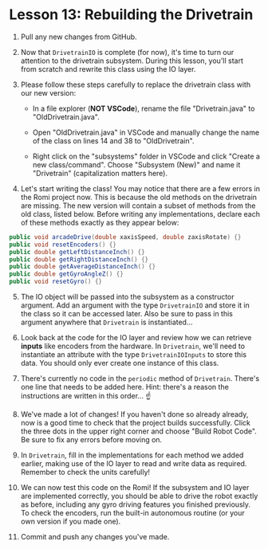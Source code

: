 # Lesson 13: Rebuilding the Drivetrain

1. Pull any new changes from GitHub.

2. Now that `DrivetrainIO` is complete (for now), it's time to turn our attention to the drivetrain subsystem. During this lesson, you'll start from scratch and rewrite this class using the IO layer.

3. Please follow these steps carefully to replace the drivetrain class with our new version:

    * In a file explorer (**NOT VSCode**), rename the file "Drivetrain.java" to "OldDrivetrain.java".

    * Open "OldDrivetrain.java" in VSCode and manually change the name of the class on lines 14 and 38 to "OldDrivetrain".

    * Right click on the "subsystems" folder in VSCode and click "Create a new class/command". Choose "Subsystem (New)" and name it "Drivetrain" (capitalization matters here).

4. Let's start writing the class! You may notice that there are a few errors in the Romi project now. This is because the old methods on the drivetrain are missing. The new version will contain a subset of methods from the old class, listed below. Before writing any implementations, declare each of these methods exactly as they appear below:

```java
public void arcadeDrive(double xaxisSpeed, double zaxisRotate) {}
public void resetEncoders() {}
public double getLeftDistanceInch() {}
public double getRightDistanceInch() {}
public double getAverageDistanceInch() {}
public double getGyroAngleZ() {}
public void resetGyro() {}
```

5. The IO object will be passed into the subsystem as a constructor argument. Add an argument with the type `DrivetrainIO` and store it in the class so it can be accessed later. Also be sure to pass in this argument anywhere that `Drivetrain` is instantiated...

6. Look back at the code for the IO layer and review how we can retrieve **inputs** like encoders from the hardware. In `Drivetrain`, we'll need to instantiate an attribute with the type `DrivetrainIOInputs` to store this data. You should only ever create one instance of this class.

7. There's currently no code in the `periodic` method of `Drivetrain`. There's one line that needs to be added here. Hint: there's a reason the instructions are written in this order... :point_up:

8. We've made a lot of changes! If you haven't done so already already, now is a good time to check that the project builds successfully. Click the three dots in the upper right corner and choose "Build Robot Code". Be sure to fix any errors before moving on.

9. In `Drivetrain`, fill in the implementations for each method we added earlier, making use of the IO layer to read and write data as required. Remember to check the units carefully!

10. We can now test this code on the Romi! If the subsystem and IO layer are implemented correctly, you should be able to drive the robot exactly as before, including any gyro driving features you finished previously. To check the encoders, run the built-in autonomous routine (or your own version if you made one).

11. Commit and push any changes you've made.